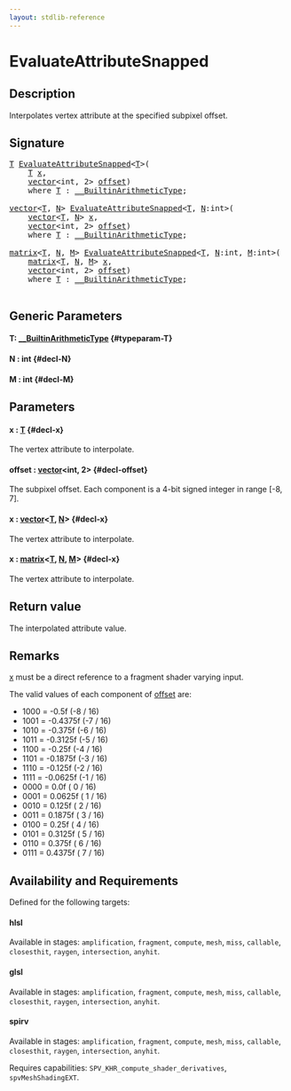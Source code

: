 ```yaml
---
layout: stdlib-reference
---
```


# EvaluateAttributeSnapped

## Description

Interpolates vertex attribute at the specified subpixel offset.



## Signature 

<pre>
<a href="/stdlib-reference/global-decls/evaluateattributesnapped-08h#typeparam-T" class="code_type">T</a> <a href="/stdlib-reference/global-decls/evaluateattributesnapped-08h">EvaluateAttributeSnapped</a>&lt;<a href="/stdlib-reference/global-decls/evaluateattributesnapped-08h#typeparam-T" class="code_type">T</a>&gt;(
    <a href="/stdlib-reference/global-decls/evaluateattributesnapped-08h#typeparam-T" class="code_type">T</a> <a href="/stdlib-reference/global-decls/evaluateattributesnapped-08h#decl-x" class="code_param">x</a>,
    <a href="/stdlib-reference/types/vector/index" class="code_type">vector</a>&lt;<span class="code_keyword">int</span>, 2&gt; <a href="/stdlib-reference/global-decls/evaluateattributesnapped-08h#decl-offset" class="code_param">offset</a>)
    <span class='code_keyword'>where</span> <a href="/stdlib-reference/global-decls/evaluateattributesnapped-08h#typeparam-T" class="code_type">T</a> : <a href="/stdlib-reference/interfaces/0_builtinarithmetictype-029j/index" class="code_type">__BuiltinArithmeticType</a>;

<a href="/stdlib-reference/types/vector/index" class="code_type">vector</a>&lt;<a href="/stdlib-reference/global-decls/evaluateattributesnapped-08h#typeparam-T" class="code_type">T</a>, <a href="/stdlib-reference/global-decls/evaluateattributesnapped-08h#decl-N" class="code_var">N</a>&gt; <a href="/stdlib-reference/global-decls/evaluateattributesnapped-08h">EvaluateAttributeSnapped</a>&lt;<a href="/stdlib-reference/global-decls/evaluateattributesnapped-08h#typeparam-T" class="code_type">T</a>, <a href="/stdlib-reference/global-decls/evaluateattributesnapped-08h#decl-N" class="code_var">N</a>:<span class="code_keyword">int</span>&gt;(
    <a href="/stdlib-reference/types/vector/index" class="code_type">vector</a>&lt;<a href="/stdlib-reference/global-decls/evaluateattributesnapped-08h#typeparam-T" class="code_type">T</a>, <a href="/stdlib-reference/global-decls/evaluateattributesnapped-08h#decl-N" class="code_var">N</a>&gt; <a href="/stdlib-reference/global-decls/evaluateattributesnapped-08h#decl-x" class="code_param">x</a>,
    <a href="/stdlib-reference/types/vector/index" class="code_type">vector</a>&lt;<span class="code_keyword">int</span>, 2&gt; <a href="/stdlib-reference/global-decls/evaluateattributesnapped-08h#decl-offset" class="code_param">offset</a>)
    <span class='code_keyword'>where</span> <a href="/stdlib-reference/global-decls/evaluateattributesnapped-08h#typeparam-T" class="code_type">T</a> : <a href="/stdlib-reference/interfaces/0_builtinarithmetictype-029j/index" class="code_type">__BuiltinArithmeticType</a>;

<a href="/stdlib-reference/types/matrix/index" class="code_type">matrix</a>&lt;<a href="/stdlib-reference/global-decls/evaluateattributesnapped-08h#typeparam-T" class="code_type">T</a>, <a href="/stdlib-reference/global-decls/evaluateattributesnapped-08h#decl-N" class="code_var">N</a>, <a href="/stdlib-reference/global-decls/evaluateattributesnapped-08h#decl-M" class="code_var">M</a>&gt; <a href="/stdlib-reference/global-decls/evaluateattributesnapped-08h">EvaluateAttributeSnapped</a>&lt;<a href="/stdlib-reference/global-decls/evaluateattributesnapped-08h#typeparam-T" class="code_type">T</a>, <a href="/stdlib-reference/global-decls/evaluateattributesnapped-08h#decl-N" class="code_var">N</a>:<span class="code_keyword">int</span>, <a href="/stdlib-reference/global-decls/evaluateattributesnapped-08h#decl-M" class="code_var">M</a>:<span class="code_keyword">int</span>&gt;(
    <a href="/stdlib-reference/types/matrix/index" class="code_type">matrix</a>&lt;<a href="/stdlib-reference/global-decls/evaluateattributesnapped-08h#typeparam-T" class="code_type">T</a>, <a href="/stdlib-reference/global-decls/evaluateattributesnapped-08h#decl-N" class="code_var">N</a>, <a href="/stdlib-reference/global-decls/evaluateattributesnapped-08h#decl-M" class="code_var">M</a>&gt; <a href="/stdlib-reference/global-decls/evaluateattributesnapped-08h#decl-x" class="code_param">x</a>,
    <a href="/stdlib-reference/types/vector/index" class="code_type">vector</a>&lt;<span class="code_keyword">int</span>, 2&gt; <a href="/stdlib-reference/global-decls/evaluateattributesnapped-08h#decl-offset" class="code_param">offset</a>)
    <span class='code_keyword'>where</span> <a href="/stdlib-reference/global-decls/evaluateattributesnapped-08h#typeparam-T" class="code_type">T</a> : <a href="/stdlib-reference/interfaces/0_builtinarithmetictype-029j/index" class="code_type">__BuiltinArithmeticType</a>;

</pre>

## Generic Parameters

#### T: [\_\_BuiltinArithmeticType](/stdlib-reference/interfaces/0_builtinarithmetictype-029j/index) {#typeparam-T}
#### N  : int {#decl-N}
#### M  : int {#decl-M}

## Parameters

#### x  : [T](/stdlib-reference/global-decls/evaluateattributesnapped-08h#typeparam-T) {#decl-x}
The vertex attribute to interpolate.

#### offset  : [vector](/stdlib-reference/types/vector/index)\<int, 2\> {#decl-offset}
The subpixel offset. Each component is a 4-bit signed integer in range [-8, 7].

#### x  : [vector](/stdlib-reference/types/vector/index)\<[T](/stdlib-reference/types/vector/index#typeparam-T), [N](/stdlib-reference/types/vector/index#decl-N)\> {#decl-x}
The vertex attribute to interpolate.

#### x  : [matrix](/stdlib-reference/types/matrix/index)\<[T](/stdlib-reference/types/matrix/t-0), [N](/stdlib-reference/types/matrix/index#decl-N), [M](/stdlib-reference/types/matrix/index#decl-M)\> {#decl-x}
The vertex attribute to interpolate.


## Return value
The interpolated attribute value.

## Remarks
<span class='code'><a href="/stdlib-reference/global-decls/evaluateattributesnapped-08h#decl-x" class="code_param">x</a></span> must be a direct reference to a fragment shader varying input.

The valid values of each component of <span class='code'><a href="/stdlib-reference/global-decls/evaluateattributesnapped-08h#decl-offset" class="code_param">offset</a></span> are:

- 1000 = -0.5f (-8 / 16)
- 1001 = -0.4375f (-7 / 16)
- 1010 = -0.375f (-6 / 16)
- 1011 = -0.3125f (-5 / 16)
- 1100 = -0.25f (-4 / 16)
- 1101 = -0.1875f (-3 / 16)
- 1110 = -0.125f (-2 / 16)
- 1111 = -0.0625f (-1 / 16)
- 0000 = 0.0f ( 0 / 16)
- 0001 = 0.0625f ( 1 / 16)
- 0010 = 0.125f ( 2 / 16)
- 0011 = 0.1875f ( 3 / 16)
- 0100 = 0.25f ( 4 / 16)
- 0101 = 0.3125f ( 5 / 16)
- 0110 = 0.375f ( 6 / 16)
- 0111 = 0.4375f ( 7 / 16)


## Availability and Requirements

Defined for the following targets:

#### hlsl
Available in stages: `amplification`, `fragment`, `compute`, `mesh`, `miss`, `callable`, `closesthit`, `raygen`, `intersection`, `anyhit`.

#### glsl
Available in stages: `amplification`, `fragment`, `compute`, `mesh`, `miss`, `callable`, `closesthit`, `raygen`, `intersection`, `anyhit`.

#### spirv
Available in stages: `amplification`, `fragment`, `compute`, `mesh`, `miss`, `callable`, `closesthit`, `raygen`, `intersection`, `anyhit`.

Requires capabilities: `SPV_KHR_compute_shader_derivatives`, `spvMeshShadingEXT`.


